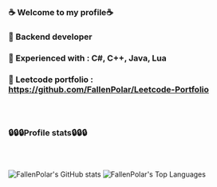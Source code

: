 ### ☕ Welcome to my profile☕

### 🧨 Backend developer
### 🧨 Experienced with : C#, C++, Java, Lua
### 🧨 Leetcode portfolio : https://github.com/FallenPolar/Leetcode-Portfolio
### ‎ 

### 🔒🔒🔒Profile stats🔒🔒🔒
###  ‎ ‎ 

![FallenPolar's GitHub stats](https://github-readme-stats.vercel.app/api?username=FallenPolar&theme=dracula)
![FallenPolar's Top Languages](https://github-readme-stats.vercel.app/api/top-langs/?username=FallenPolar&theme=dracula)

